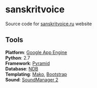 # sanskritvoice
Source code for [sanskritvoice.ru](http://sanskritvoice.ru) website
## Tools
**Platform**: [Google App Engine](https://cloud.google.com/appengine/docs)  
**Python**: 2.7  
**Framework**: [Pyramid](http://www.pylonsproject.org/)  
**Database**: [NDB](https://developers.google.com/appengine/docs/python/ndb/)  
**Templating**: [Mako](http://www.makotemplates.org/), [Bootstrap](http://getbootstrap.com/)  
**Sound**: [SoundManager 2](http://www.schillmania.com/projects/soundmanager2/)  
